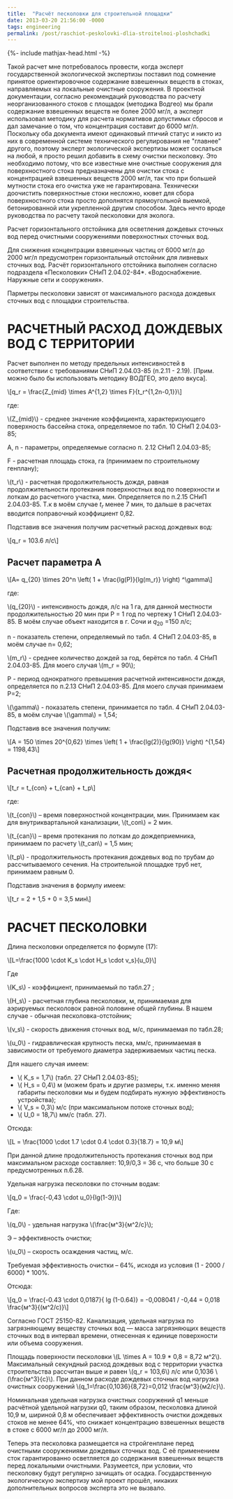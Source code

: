 ```yaml
---
title:  "Расчёт песколовки для строительной площадки"
date: 2013-03-20 21:56:00 -0000
tags: engineering
permalink: /post/raschiot-peskolovki-dlia-stroitelnoi-ploshchadki
---
```


{%- include mathjax-head.html -%}

Такой расчет мне потребовалось провести, когда эксперт государственной экологической экспертизы поставил под сомнение принятое ориентировочное содержание взвешенных веществ в стоках, направляемых на локальные очистные сооружения. В проектной документации, согласно рекомендаций руководства по расчету неорганизованного стоков с площадок (методика Водгео) мы брали содержание взвешенных веществ не более 2000&nbsp;мг/л, а эксперт использовал методику для расчета нормативов допустимых сбросов и дал замечание о том, что концентрация составит до 6000&nbsp;мг/л. Поскольку оба документа имеют одинаковый птичий статус и никто из них в современной системе технического регулирования не "главнее" другого, поэтому эксперт экологической экспертизы может сослаться на любой, я просто решил добавить в схему очистки песколовку. Это необходимо потому, что все известные мне очистные сооружения для поверхностного стока предназначены для очистки стока с концентрацией взвешенных веществ 2000&nbsp;мг/л, так что при большей мутности стока его очистка уже не гарантирована. Технически доочистить поверхностные стоки несложно, кювет для сбора поверхностного стока просто дополнятся прямоугольной выемкой, бетонированной или укрепленной другим способом. Здесь нечто вроде руководства по расчету такой песколовки для эколога.

Расчет горизонтального отстойника для осветления дождевых сточных вод перед очистными сооружениями поверхностных сточных вод.

Для снижения концентрации взвешенных частиц от 6000&nbsp;мг/л до 2000&nbsp;мг/л предусмотрен горизонтальный отстойник для ливневых сточных вод. Расчёт горизонтального отстойника выполнен согласно подраздела «Песколовки» СНиП 2.04.02-84\*. «Водоснабжение. Наружные сети и сооружения».

Парметры песколовки зависят от максимального расхода дождевых сточных вод с площадки строительства.

# РАСЧЕТНЫЙ РАСХОД ДОЖДЕВЫХ ВОД C ТЕРРИТОРИИ

Расчет выполнен по методу предельных интенсивностей в соответствии с требованиями СНиП 2.04.03-85 (п.2.11 - 2.19). [Прим. можно было бы использовать методику ВОДГЕО, это дело вкуса].

\\[q_r = \frac{Z_{mid} \times A^{1,2} \times F}{t_r^{1,2n-0,1}}\\]

где:

\\(Z_{mid}\\) - среднее значение коэффициента, характеризующего поверхность бассейна стока, определяемое по табл. 10 СНиП 2.04.03-85;

A, n - параметры, определяемые согласно п. 2.12 СНиП 2.04.03-85;

F - расчетная площадь стока, га (принимаем по строительному генплану);

\\(t_r\\) - расчетная продолжительность дождя, равная продолжительности протекания поверхностных вод по поверхности и лоткам до расчетного участка, мин. Определяется по п.2.15 СНиП 2.04.03-85. Т.к  в моём случае $t_r$  менее 7 мин, то дальше в расчетах вводится поправочный коэффициент 0,82.

Подставив все значения получим расчетный расход дождевых вод:

\\[q_r = 103.6 л/c\\]

## Расчет параметра А

\\[A= q_{20} \times 20^n \left( 1 + \frac{lg(P)}{lg(m_r)} \right) ^\gamma\\]

где:

\\(q_{20}\\) - интенсивность дождя, л/с на 1 га, для данной местности продолжительностью 20 мин при Р = 1 год по чертежу 1 СНиП 2.04.03-85. В моём случае объект находится в г. Сочи и $q_20$ =150 л/с;

n - показатель степени, определяемый по табл. 4 СНиП 2.04.03-85, в моём случае n= 0,62;

\\(m_r\\) - среднее количество дождей за год, берётся по табл. 4 СНиП 2.04.03-85. Для моего случая \\(m_r = 90\\);
     
Р - период однократного превышения расчетной интенсивности дождя, определяется по п.2.13 СНиП 2.04.03-85. Для моего случая принимаем Р=2;

\\(\gamma\\) - показатель степени, принимается по табл. 4 СНиП 2.04.03-85, в моём случае \\(\gamma\\) = 1,54;

Подставив все значения получим:

\\[А = 150 \times 20^{0,62} \times \left( 1 + \frac{lg(2)}{lg(90)} \right) ^{1,54} = 1198,43\\]

## Расчетная продолжительность дождя<

\\[t_r = t_{con} + t_{can} + t_p\\]

где:

\\(t_{con}\\) – время поверхностной концентрации, мин. Принимаем как для внутриквартальной канализации, \\(t_con\\) = 2 мин.

\\(t_{can}\\) –  время протекания по лоткам до дождеприемника, принимаем по расчету \\(t_can\\) = 1,5 мин;

\\(t_p\\) - продолжительность протекания дождевых вод по трубам до рассчитываемого сечения. На строительной площадке труб нет, принимаем равным 0.

Подставив значения в формулу имеем:

\\[t_r = 2 + 1,5 + 0 = 3,5 мин\\]

# РАСЧЕТ ПЕСКОЛОВКИ

Длина песколовки определяется по формуле (17):

\\[L=\frac{1000 \cdot K_s \cdot H_s \cdot v_s}{u_0}\\]

Где

\\(K_s\\) - коэффициент, принимаемый по табл.27 ;

\\(H_s\\) - расчетная глубина песколовки, м, принимаемая для аэрируемых песколовок равной половине общей глубины. В нашем случае - обычная песколовка-отстойник;

\\(v_s\\) - скорость движения сточных вод, м/с, принимаемая по табл.28;

\\(u_0\\) - гидравлическая крупность песка, мм/с, принимаемая в зависимости от требуемого диаметра задерживаемых частиц песка.

Для нашего случая имеем:

- \\( K_s = 1,7\\) (табл. 27 СНиП 2.04.03-85);
- \\( H_s = 0,4\\) м (можем брать и другие размеры, т.к. именно меняя габариты песколовки мы и будем подбирать нужную эффективность устройства);
- \\( V_s = 0,3\\) м/с (при максимальном потоке сточных вод);
- \\( U_0 = 18,7\\) мм/с (табл. 27).

Отсюда:

\\[L = \\frac{1000 \cdot 1.7 \cdot 0.4 \cdot 0.3}{18.7} = 10,9 м\\]

При данной длине продолжительность протекания сточных вод при максимальном расходе составляет: 10,9/0,3 = 36 с, что больше 30 с предусмотренных п.6.28.

Удельная нагрузка песколовки по сточным водам:

\\[q_0 = \\frac{-0,43 \cdot u_0}{lg(1-Э)}\\]

Где:

\\(q_0\\) - удельная нагрузка \\(\frac{м^3}{м^2/с}\\);

Э – эффективность очистки;

\\(u_0\\) – скорость осаждения частиц, м/с.

Требуемая эффективность очистки – 64%, исходя из условия (1 - 2000 / 6000) * 100%.

Отсюда:

\\[q_0 = \\frac{-0.43 \cdot 0,0187}{ lg (1-0.64)} =  -0,008041 / -0,44 = 0,018 \frac{м^3}{(м^2/с)}\\]

Согласно ГОСТ 25150-82. Канализация, удельная нагрузка по загрязняющему веществу сточных вод — масса загрязняющих веществ сточных вод в интервал времени, отнесенная к единице поверхности или объема сооружения.

Площадь поверхности песколовки \\(L \times A = 10.9 * 0,8 = 8,72 м^2\\). Максимальный секундный расход дождевых вод с территории участка строительства рассчитан выше и равен \\(q_r = 103,6\\) л/с  или  0,1036 \\(\\frac{м^3}{с}\\). При данном расходе дождевых сточных вод нагрузка очистных сооружений \\(q_1=\\frac{0,1036}{8,72}=0,012 \\frac{м^3}{м2/с}\\).

Номинальная удельная нагрузка очистных сооружений q1 меньше расчётной удельной нагрузки q0, таким образом, песколовка длиной 10,9 м, шириной 0,8 м обеспечивает эффективность очистки дождевых стоков не менее 64%, что снижает концентрацию взвешенных веществ в стоке с 6000 мг/л до 2000 мг/л.

Теперь эта песколовка размещается на стройгенплане перед очистными сооружениями дождевых сточных вод. С её применением сток гарантированно осветляется до содержания взвешенных веществ перед локальными очистными. Разумеется, при условии, что песколовку будут регулярно зачищать от осадка. Государственную экологическую экспертизу мой проект прошёл, никаких дополнительных вопросов эксперта это не вызвало. 